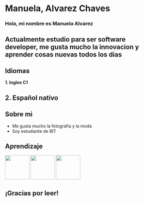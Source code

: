 # Manuela, Alvarez Chaves
### Hola, mi nombre es Manuela Alvarez 

**Actualmente estudio para ser software developer, me gusta mucho la innovacion y aprender cosas nuevas todos los dias**
---
##  Idiomas
**1. Ingles C1**

**2. Español nativo**
---
## Sobre mi

- Me gusta mucho la fotografia y la moda
- Soy estudiante de BIT

## Aprendizaje 
<img src="https://banner2.cleanpng.com/20190202/ih/kisspng-javascript-logo-clip-art-download-copyright-my-profi-world-web-development-1713908508689.webp"  width="80px" height="80px"></img>
<img src= "https://banner2.cleanpng.com/20190202/ih/kisspng-javascript-logo-clip-art-download-copyright-my-profi-world-web-development-1713908508689.webp](https://upload.wikimedia.org/wikipedia/commons/0/00/HTML5_logo_black.svg)"  width="80px" height="80px"></img>
<img src= "https://upload.wikimedia.org/wikipedia/commons/d/d5/CSS3_logo_and_wordmark.svg"  width="80px" height="80px"></img>


## ¡Gracias por leer!